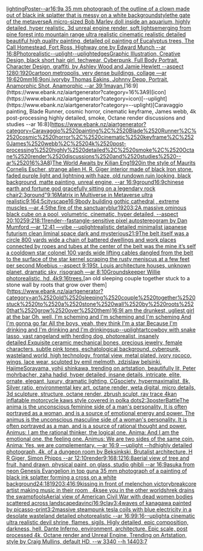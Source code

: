 [lighting](https://www.ebank.nz/aiartgenerator?category=lighting)[Poster--ar16:9](https://www.ebank.nz/aiartgenerator?category=Poster--ar16%3A9)[a 35 mm photograph of the outline of a clown made out of black ink splatter that is messy on a white background](https://www.ebank.nz/aiartgenerator?category=a%252035%2520mm%2520photograph%2520of%2520the%2520outline%2520of%2520a%2520clown%2520made%2520out%2520of%2520black%2520ink%2520splatter%2520that%2520is%2520messy%2520on%2520a%2520white%2520background)[style](https://www.ebank.nz/aiartgenerator?category=style)[the gate of the metaverse](https://www.ebank.nz/aiartgenerator?category=the%2520gate%2520of%2520the%2520metaverse)[A micro-sized Bob Marley doll inside an aquarium, highly detailed, hyper realistic, 3d unreal engine render, soft lights](https://www.ebank.nz/aiartgenerator?category=A%2520micro-sized%2520Bob%2520Marley%2520doll%2520inside%2520an%2520aquarium%2C%2520highly%2520detailed%2C%2520hyper%2520realistic%2C%25203d%2520unreal%2520engine%2520render%2C%2520soft%2520lights)[emerging from pine forest into mountain range ultra realistic cinematic realistic detailed beautiful high quality painting, detailed oil painting of Eucalyptus trees, The Call Homestead, Fort Ross, Highway one by Edward Munch --ar 16:8](https://www.ebank.nz/aiartgenerator?category=emerging%2520from%2520pine%2520forest%2520into%2520mountain%2520range%2520ultra%2520realistic%2520cinematic%2520realistic%2520detailed%2520beautiful%2520high%2520quality%2520painting%2C%2520detailed%2520oil%2520painting%2520of%2520Eucalyptus%2520trees%2C%2520The%2520Call%2520Homestead%2C%2520Fort%2520Ross%2C%2520Highway%2520one%2520by%2520Edward%2520Munch%2520--ar%252016%3A8)[Photorealistic](https://www.ebank.nz/aiartgenerator?category=Photorealistic)[--uplight](https://www.ebank.nz/aiartgenerator?category=--uplight)[--uplight](https://www.ebank.nz/aiartgenerator?category=--uplight)[edges](https://www.ebank.nz/aiartgenerator?category=edges)[Graphic Illustration, Creative Design, black short hair girl, techwear, Cyberpunk, Full Body Portrait, Character Design, graffiti, by Ashley Wood and Jamie Hewlett --aspect 1280:1920](https://www.ebank.nz/aiartgenerator?category=Graphic%2520Illustration%2C%2520Creative%2520Design%2C%2520black%2520short%2520hair%2520girl%2C%2520techwear%2C%2520Cyberpunk%2C%2520Full%2520Body%2520Portrait%2C%2520Character%2520Design%2C%2520graffiti%2C%2520by%2520Ashley%2520Wood%2520and%2520Jamie%2520Hewlett%2520--aspect%25201280%3A1920)[cartoon metropolis, very dense buildings, collage —ar 19:6](https://www.ebank.nz/aiartgenerator?category=cartoon%2520metropolis%2C%2520very%2520dense%2520buildings%2C%2520collage%2520%E2%80%94ar%252019%3A6)[20mm](https://www.ebank.nz/aiartgenerator?category=20mm)[16:9](https://www.ebank.nz/aiartgenerator?category=16%3A9)[oni,ivory](https://www.ebank.nz/aiartgenerator?category=oni%2Civory)[by Thomas Eakins, Johnny Depp, Portrait, Anamorphic Shot, Anamorphic --ar 39:1](https://www.ebank.nz/aiartgenerator?category=by%2520Thomas%2520Eakins%2C%2520Johnny%2520Depp%2C%2520Portrait%2C%2520Anamorphic%2520Shot%2C%2520Anamorphic%2520--ar%252039%3A1)[mayan.](https://www.ebank.nz/aiartgenerator?category=mayan.)[16:9](https://www.ebank.nz/aiartgenerator?category=16%3A9)[icon](https://www.ebank.nz/aiartgenerator?category=icon)[--uplight](https://www.ebank.nz/aiartgenerator?category=--uplight)[Caravaggio painting, Blade Runner, cosmic horror, cinematic keyframe, James webb, 4k post-processing highly detailed, smoke, Octane render discussions and studies --ar 16:8](https://www.ebank.nz/aiartgenerator?category=Caravaggio%2520painting%2C%2520Blade%2520Runner%2C%2520cosmic%2520horror%2C%2520cinematic%2520keyframe%2C%2520James%2520webb%2C%25204k%2520post-processing%2520highly%2520detailed%2C%2520smoke%2C%2520Octane%2520render%2520discussions%2520and%2520studies%2520--ar%252016%3A8)[The World Awaits by Kilian Eng](https://www.ebank.nz/aiartgenerator?category=The%2520World%2520Awaits%2520by%2520Kilian%2520Eng)[1920](https://www.ebank.nz/aiartgenerator?category=1920)[in the style of Maurits Cornelis Escher, strange alien H. R. Giger interior made of black Iron stone, faded purple light and lightning with haze, old rundown ruin looking, black background, matte painting, unreal engine, --ar 16:9](https://www.ebank.nz/aiartgenerator?category=in%2520the%2520style%2520of%2520Maurits%2520Cornelis%2520Escher%2C%2520strange%2520alien%2520H.%2520R.%2520Giger%2520interior%2520made%2520of%2520black%2520Iron%2520stone%2C%2520faded%2520purple%2520light%2520and%2520lightning%2520with%2520haze%2C%2520old%2520rundown%2520ruin%2520looking%2C%2520black%2520background%2C%2520matte%2520painting%2C%2520unreal%2520engine%2C%2520--ar%252016%3A9)[ground](https://www.ebank.nz/aiartgenerator?category=ground)[16:9](https://www.ebank.nz/aiartgenerator?category=16%3A9)[chinese earth and fortune god gracefully sitting on a legendary rock chair](https://www.ebank.nz/aiartgenerator?category=chinese%2520earth%2520and%2520fortune%2520god%2520gracefully%2520sitting%2520on%2520a%2520legendary%2520rock%2520chair)[2:3](https://www.ebank.nz/aiartgenerator?category=2%3A3)[ground"](https://www.ebank.nz/aiartgenerator?category=ground%22)[9:16](https://www.ebank.nz/aiartgenerator?category=9%3A16)[Matrix in Multiverse in Metaverse ultra realistic](https://www.ebank.nz/aiartgenerator?category=Matrix%2520in%2520Multiverse%2520in%2520Metaverse%2520ultra%2520realistic)[9:16](https://www.ebank.nz/aiartgenerator?category=9%3A16)[4:5](https://www.ebank.nz/aiartgenerator?category=4%3A5)[cityscape](https://www.ebank.nz/aiartgenerator?category=cityscape)[16:9](https://www.ebank.nz/aiartgenerator?category=16%3A9)[body building gothic cathedral , extreme muscles —ar 4:5](https://www.ebank.nz/aiartgenerator?category=body%2520building%2520gothic%2520cathedral%2520%2C%2520extreme%2520muscles%2520%E2%80%94ar%25204%3A5)[the fire of the sanctuary](https://www.ebank.nz/aiartgenerator?category=the%2520fire%2520of%2520the%2520sanctuary)[blur](https://www.ebank.nz/aiartgenerator?category=blur)[](https://www.ebank.nz/aiartgenerator?category=)[1920](https://www.ebank.nz/aiartgenerator?category=1920)[3:2](https://www.ebank.nz/aiartgenerator?category=3%3A2)[A massive ominous black cube on a pool, volumetric, cinematic, hyper detailed, --aspect 20:10](https://www.ebank.nz/aiartgenerator?category=A%2520massive%2520ominous%2520black%2520cube%2520on%2520a%2520pool%2C%2520volumetric%2C%2520cinematic%2C%2520hyper%2520detailed%2C%2520--aspect%252020%3A10)[25](https://www.ebank.nz/aiartgenerator?category=25)[9:21](https://www.ebank.nz/aiartgenerator?category=9%3A21)[8:11](https://www.ebank.nz/aiartgenerator?category=8%3A11)[render](https://www.ebank.nz/aiartgenerator?category=render)[--fast](https://www.ebank.nz/aiartgenerator?category=--fast)[angle-sensitive pixel autostereogram by Dan Mumford —ar 12:41 —vibe --uplight](https://www.ebank.nz/aiartgenerator?category=angle-sensitive%2520pixel%2520autostereogram%2520by%2520Dan%2520Mumford%2520%E2%80%94ar%252012%3A41%2520%E2%80%94vibe%2520--uplight)[realistic detailed minimalist japanese futurism clean liminal space dark and mysterious](https://www.ebank.nz/aiartgenerator?category=realistic%2520detailed%2520minimalist%2520japanese%2520futurism%2520clean%2520liminal%2520space%2520dark%2520and%2520mysterious)[21:9](https://www.ebank.nz/aiartgenerator?category=21%3A9)[The belt itself was a circle 800 yards wide a chain of battered dwellings and work places connected by ropes and tubes at the center of the belt was the mine it’s self a cooldown star colonel 100 yards wide lifting cables dangled from the belt to the surface of the star kernel scraping the rusty meniscus at a few feet per second  Moebius  --aspect 9:19](https://www.ebank.nz/aiartgenerator?category=The%2520belt%2520itself%2520was%2520a%2520circle%2520800%2520yards%2520wide%2520a%2520chain%2520of%2520battered%2520dwellings%2520and%2520work%2520places%2520connected%2520by%2520ropes%2520and%2520tubes%2520at%2520the%2520center%2520of%2520the%2520belt%2520was%2520the%2520mine%2520it%E2%80%99s%2520self%2520a%2520cooldown%2520star%2520colonel%2520100%2520yards%2520wide%2520lifting%2520cables%2520dangled%2520from%2520the%2520belt%2520to%2520the%2520surface%2520of%2520the%2520star%2520kernel%2520scraping%2520the%2520rusty%2520meniscus%2520at%2520a%2520few%2520feet%2520per%2520second%2520%2520Moebius%2520%2520--aspect%25209%3A19)[St. Louis architecture houses, unknown planet, dramatic sky, risograph —ar 8:10](https://www.ebank.nz/aiartgenerator?category=St.%2520Louis%2520architecture%2520houses%2C%2520unknown%2520planet%2C%2520dramatic%2520sky%2C%2520risograph%2520%E2%80%94ar%25208%3A10)[Groundskeeper Willie photorealistic, hd, 4k](https://www.ebank.nz/aiartgenerator?category=Groundskeeper%2520Willie%2520photorealistic%2C%2520hd%2C%25204k)[9:16](https://www.ebank.nz/aiartgenerator?category=9%3A16)[trees.](https://www.ebank.nz/aiartgenerator?category=trees.)[an old sleeping couple together stuck to a stone wall by roots that grow over them](https://www.ebank.nz/aiartgenerator?category=an%2520old%2520sleeping%2520couple%2520together%2520stuck%2520to%2520a%2520stone%2520wall%2520by%2520roots%2520that%2520grow%2520over%2520them)[16:9](https://www.ebank.nz/aiartgenerator?category=16%3A9)[I am the drunkest, ugliest girl at the bar Oh, well, I'm scheming and I'm scheming and I'm scheming And I'm gonna go far All the boys, yeah, they think I'm a star Because I'm drinking and I'm drinking and I'm drinking](https://www.ebank.nz/aiartgenerator?category=I%2520am%2520the%2520drunkest%2C%2520ugliest%2520girl%2520at%2520the%2520bar%2520Oh%2C%2520well%2C%2520I%27m%2520scheming%2520and%2520I%27m%2520scheming%2520and%2520I%27m%2520scheming%2520And%2520I%27m%2520gonna%2520go%2520far%2520All%2520the%2520boys%2C%2520yeah%2C%2520they%2520think%2520I%27m%2520a%2520star%2520Because%2520I%27m%2520drinking%2520and%2520I%27m%2520drinking%2520and%2520I%27m%2520drinking)[sup](https://www.ebank.nz/aiartgenerator?category=sup)[--uplight](https://www.ebank.nz/aiartgenerator?category=--uplight)[art](https://www.ebank.nz/aiartgenerator?category=art)[cowboy with snake lasso, vast rangeland with herding dog, photorealist, insanely detailed,](https://www.ebank.nz/aiartgenerator?category=cowboy%2520with%2520snake%2520lasso%2C%2520vast%2520rangeland%2520with%2520herding%2520dog%2C%2520photorealist%2C%2520insanely%2520detailed%2C)[Exquisite ceramic mechanical bones, precious jewelry, female characters, subtle pink tones, eschatological background, cyberpunk, wasteland world, high technology, frontal view, metal plated, ivory rococo, wings, lace wear, sculpted by emil melmoth, zdzislaw belsinki, HajimeSorayama, yohji shinkawa, trending on artstation, beautifully lit, Peter mohrbacher, zaha hadid, hyper detailed, insane details, intricate, elite, ornate, elegant, luxury, dramatic lighting, CGsociety, hypermaximalist, 8k, Silver ratio, environmental key art, octane render, weta digital, micro details, 3d sculpture, structure, octane render, zbrush sculpt, ray trace 4k](https://www.ebank.nz/aiartgenerator?category=Exquisite%2520ceramic%2520mechanical%2520bones%2C%2520precious%2520jewelry%2C%2520female%2520characters%2C%2520subtle%2520pink%2520tones%2C%2520eschatological%2520background%2C%2520cyberpunk%2C%2520wasteland%2520world%2C%2520high%2520technology%2C%2520frontal%2520view%2C%2520metal%2520plated%2C%2520ivory%2520rococo%2C%2520wings%2C%2520lace%2520wear%2C%2520sculpted%2520by%2520emil%2520melmoth%2C%2520zdzislaw%2520belsinki%2C%2520HajimeSorayama%2C%2520yohji%2520shinkawa%2C%2520trending%2520on%2520artstation%2C%2520beautifully%2520lit%2C%2520Peter%2520mohrbacher%2C%2520zaha%2520hadid%2C%2520hyper%2520detailed%2C%2520insane%2520details%2C%2520intricate%2C%2520elite%2C%2520ornate%2C%2520elegant%2C%2520luxury%2C%2520dramatic%2520lighting%2C%2520CGsociety%2C%2520hypermaximalist%2C%25208k%2C%2520Silver%2520ratio%2C%2520environmental%2520key%2520art%2C%2520octane%2520render%2C%2520weta%2520digital%2C%2520micro%2520details%2C%25203d%2520sculpture%2C%2520structure%2C%2520octane%2520render%2C%2520zbrush%2520sculpt%2C%2520ray%2520trace%25204k)[an inflatable motorcycle kaws style covered in polka dots](https://www.ebank.nz/aiartgenerator?category=an%2520inflatable%2520motorcycle%2520kaws%2520style%2520covered%2520in%2520polka%2520dots)[2:3](https://www.ebank.nz/aiartgenerator?category=2%3A3)[poster](https://www.ebank.nz/aiartgenerator?category=poster)[Battle](https://www.ebank.nz/aiartgenerator?category=Battle)[The anima is the unconscious feminine side of a man's personality. It is often portrayed as a woman, and is a source of emotional energy and power. The animus is the unconscious masculine side of a woman's personality. It is often portrayed as a man, and is a source of rational thought and power.  Animus: I am the rational thinker, the logical one.  Anima: And I am the emotional one, the feeling one.  Animus: We are two sides of the same coin.  Anima: Yes, we are complementary. —ar 16:9 —uplight --hd](https://www.ebank.nz/aiartgenerator?category=The%2520anima%2520is%2520the%2520unconscious%2520feminine%2520side%2520of%2520a%2520man%27s%2520personality.%2520It%2520is%2520often%2520portrayed%2520as%2520a%2520woman%2C%2520and%2520is%2520a%2520source%2520of%2520emotional%2520energy%2520and%2520power.%2520The%2520animus%2520is%2520the%2520unconscious%2520masculine%2520side%2520of%2520a%2520woman%27s%2520personality.%2520It%2520is%2520often%2520portrayed%2520as%2520a%2520man%2C%2520and%2520is%2520a%2520source%2520of%2520rational%2520thought%2520and%2520power.%2520%2520Animus%3A%2520I%2520am%2520the%2520rational%2520thinker%2C%2520the%2520logical%2520one.%2520%2520Anima%3A%2520And%2520I%2520am%2520the%2520emotional%2520one%2C%2520the%2520feeling%2520one.%2520%2520Animus%3A%2520We%2520are%2520two%2520sides%2520of%2520the%2520same%2520coin.%2520%2520Anima%3A%2520Yes%2C%2520we%2520are%2520complementary.%2520%E2%80%94ar%252016%3A9%2520%E2%80%94uplight%2520--hd)[highly detailed photograph, 4k, of a dungeon room by Beksinkski, Brutalist architecture, H R Giger, Simon Phipps --ar 12:10](https://www.ebank.nz/aiartgenerator?category=highly%2520detailed%2520photograph%2C%25204k%2C%2520of%2520a%2520dungeon%2520room%2520by%2520Beksinkski%2C%2520Brutalist%2520architecture%2C%2520H%2520R%2520Giger%2C%2520Simon%2520Phipps%2520--ar%252012%3A10)[render](https://www.ebank.nz/aiartgenerator?category=render)[9:16](https://www.ebank.nz/aiartgenerator?category=9%3A16)[8:12](https://www.ebank.nz/aiartgenerator?category=8%3A12)[16:8](https://www.ebank.nz/aiartgenerator?category=16%3A8)[aerial view of tree and fruit, hand drawn, physical paint, on glass, studio ghibli --ar 16:9](https://www.ebank.nz/aiartgenerator?category=aerial%2520view%2520of%2520tree%2520and%2520fruit%2C%2520hand%2520drawn%2C%2520physical%2520paint%2C%2520on%2520glass%2C%2520studio%2520ghibli%2520--ar%252016%3A9)[asuka from neon Genesis Evangelion in top gun](https://www.ebank.nz/aiartgenerator?category=asuka%2520from%2520neon%2520Genesis%2520Evangelion%2520in%2520top%2520gun)[a 35 mm photograph of a painting of black ink splatter forming a cross on a white background](https://www.ebank.nz/aiartgenerator?category=a%252035%2520mm%2520photograph%2520of%2520a%2520painting%2520of%2520black%2520ink%2520splatter%2520forming%2520a%2520cross%2520on%2520a%2520white%2520background)[24:18](https://www.ebank.nz/aiartgenerator?category=24%3A18)[1920](https://www.ebank.nz/aiartgenerator?category=1920)[3:4](https://www.ebank.nz/aiartgenerator?category=3%3A4)[16:9](https://www.ebank.nz/aiartgenerator?category=16%3A9)[kissing in front of melenchon victory](https://www.ebank.nz/aiartgenerator?category=kissing%2520in%2520front%2520of%2520melenchon%2520victory)[breakcore artist making music in their room , 4k](https://www.ebank.nz/aiartgenerator?category=breakcore%2520artist%2520making%2520music%2520in%2520their%2520room%2520%2C%25204k)[see you in the other world](https://www.ebank.nz/aiartgenerator?category=see%2520you%2520in%2520the%2520other%2520world)[shrek drains the swamp](https://www.ebank.nz/aiartgenerator?category=shrek%2520drains%2520the%2520swamp)[fools](https://www.ebank.nz/aiartgenerator?category=fools)[Aerial view of American Civil War with dead women bodies scattered across landscape](https://www.ebank.nz/aiartgenerator?category=Aerial%2520view%2520of%2520American%2520Civil%2520War%2520with%2520dead%2520women%2520bodies%2520scattered%2520across%2520landscape)[davinci](https://www.ebank.nz/aiartgenerator?category=davinci)[16:9](https://www.ebank.nz/aiartgenerator?category=16%3A9)[clay](https://www.ebank.nz/aiartgenerator?category=clay)[3:4](https://www.ebank.nz/aiartgenerator?category=3%3A4)[waves of kanagawa painted by picasso](https://www.ebank.nz/aiartgenerator?category=waves%2520of%2520kanagawa%2520painted%2520by%2520picasso)[-](https://www.ebank.nz/aiartgenerator?category=-)[print](https://www.ebank.nz/aiartgenerator?category=print)[3:2](https://www.ebank.nz/aiartgenerator?category=3%3A2)[massive steampunk tesla coils with blue electricity in a desolate wasteland detailed photorealistic --ar 16:9](https://www.ebank.nz/aiartgenerator?category=massive%2520steampunk%2520tesla%2520coils%2520with%2520blue%2520electricity%2520in%2520a%2520desolate%2520wasteland%2520detailed%2520photorealistic%2520--ar%252016%3A9)[9:16](https://www.ebank.nz/aiartgenerator?category=9%3A16)[--uplight](https://www.ebank.nz/aiartgenerator?category=--uplight)[a cinematic ultra realistic devil shrine, flames, sigils. Higly detailed, epic composition, darkness, hell, Dante Inferno. environment, architecture. Epic scale, post processed 4k, Octane render and Unreal Engine. Trending on Artstation, style by Craig Mullins, default HD, --w 3340 --h 1440](https://www.ebank.nz/aiartgenerator?category=a%2520cinematic%2520ultra%2520realistic%2520devil%2520shrine%2C%2520flames%2C%2520sigils.%2520Higly%2520detailed%2C%2520epic%2520composition%2C%2520darkness%2C%2520hell%2C%2520Dante%2520Inferno.%2520environment%2C%2520architecture.%2520Epic%2520scale%2C%2520post%2520processed%25204k%2C%2520Octane%2520render%2520and%2520Unreal%2520Engine.%2520Trending%2520on%2520Artstation%2C%2520style%2520by%2520Craig%2520Mullins%2C%2520default%2520HD%2C%2520--w%25203340%2520--h%25201440)[3:7](https://www.ebank.nz/aiartgenerator?category=3%3A7)